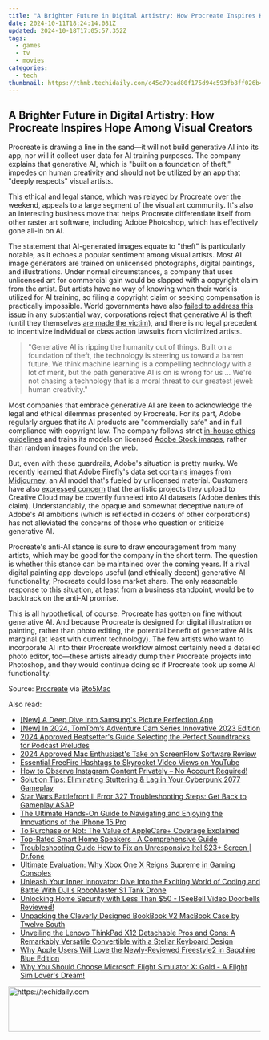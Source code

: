 ```yaml
---
title: "A Brighter Future in Digital Artistry: How Procreate Inspires Hope Among Visual Creators"
date: 2024-10-11T18:24:14.081Z
updated: 2024-10-18T17:05:57.352Z
tags:
  - games
  - tv
  - movies
categories:
  - tech
thumbnail: https://thmb.techidaily.com/c45c79cad80f175d94c593fb8ff026b4aafae59d206eadb54e9f9c923883caa5.jpg
---
```


## A Brighter Future in Digital Artistry: How Procreate Inspires Hope Among Visual Creators

Procreate is drawing a line in the sand—it will not build generative AI into its app, nor will it collect user data for AI training purposes. The company explains that generative AI, which is "built on a foundation of theft," impedes on human creativity and should not be utilized by an app that "deeply respects" visual artists.

 This ethical and legal stance, which was [relayed by Procreate](https://procreate.com/ai) over the weekend, appeals to a large segment of the visual art community. It's also an interesting business move that helps Procreate differentiate itself from other raster art software, including Adobe Photoshop, which has effectively gone all-in on AI.

 The statement that AI-generated images equate to "theft" is particularly notable, as it echoes a popular sentiment among visual artists. Most AI image generators are trained on unlicensed photographs, digital paintings, and illustrations. Under normal circumstances, a company that uses unlicensed art for commercial gain would be slapped with a copyright claim from the artist. But artists have no way of knowing when their work is utilized for AI training, so filing a copyright claim or seeking compensation is practically impossible. World governments have also [failed to address this issue](https://hbr.org/2023/04/generative-ai-has-an-intellectual-property-problem) in any substantial way, corporations reject that generative AI is theft (until they themselves [are made the victim](https://www.theverge.com/2023/10/20/23925504/reddit-deny-force-log-in-see-posts-ai-companies-deals)), and there is no legal precedent to incentivize individual or class action lawsuits from victimized artists.

> "Generative AI is ripping the humanity out of things. Built on a foundation of theft, the technology is steering us toward a barren future. We think machine learning is a compelling technology with a lot of merit, but the path generative AI is on is wrong for us … We're not chasing a technology that is a moral threat to our greatest jewel: human creativity."

 Most companies that embrace generative AI are keen to acknowledge the legal and ethical dilemmas presented by Procreate. For its part, Adobe regularly argues that its AI products are "commercially safe" and in full compliance with copyright law. The company follows strict [in-house ethics guidelines](https://www.adobe.com/content/dam/cc/en/ai-ethics/pdfs/Adobe-AI-Ethics-Principles.pdf) and trains its models on licensed [Adobe Stock images](https://program-issues.techidaily.com/valheim-startup-failures-diagnosing-and-solving-the-most-common-problems-as-of-2024/), rather than random images found on the web.

 But, even with these guardrails, Adobe's situation is pretty murky. We recently learned that Adobe Firefly's data set [contains images from Midjourney](https://finance.yahoo.com/news/adobe-ethical-firefly-ai-trained-123004288.html), an AI model that's fueled by unlicensed material. Customers have also [expressed concern](https://www.theverge.com/2024/6/10/24175416/adobe-overhauls-terms-of-service-update-firefly) that the artistic projects they upload to Creative Cloud may be covertly funneled into AI datasets (Adobe denies this claim). Understandably, the opaque and somewhat deceptive nature of Adobe's AI ambitions (which is reflected in dozens of other corporations) has not alleviated the concerns of those who question or criticize generative AI.

 Procreate's anti-AI stance is sure to draw encouragement from many artists, which may be good for the company in the short term. The question is whether this stance can be maintained over the coming years. If a rival digital painting app develops useful (and ethically decent) generative AI functionality, Procreate could lose market share. The only reasonable response to this situation, at least from a business standpoint, would be to backtrack on the anti-AI promise.

 This is all hypothetical, of course. Procreate has gotten on fine without generative AI. And because Procreate is designed for digital illustration or painting, rather than photo editing, the potential benefit of generative AI is marginal (at least with current technology). The few artists who want to incorporate AI into their Procreate workflow almost certainly need a detailed photo editor, too—these artists already dump their Procreate projects into Photoshop, and they would continue doing so if Procreate took up some AI functionality.

 Source: [Procreate](https://procreate.com/ai) via [9to5Mac](https://9to5mac.com/2024/08/19/ipad-app-procreate-rejects-ai-path-of-competitors-says-your-work-belongs-to-you/)

<ins class="adsbygoogle"
     style="display:block"
     data-ad-format="autorelaxed"
     data-ad-client="ca-pub-7571918770474297"
     data-ad-slot="1223367746"></ins>

<ins class="adsbygoogle"
     style="display:block"
     data-ad-client="ca-pub-7571918770474297"
     data-ad-slot="8358498916"
     data-ad-format="auto"
     data-full-width-responsive="true"></ins>

<span class="atpl-alsoreadstyle">Also read:</span>
<div><ul>
<li><a href="https://extra-hints.techidaily.com/new-a-deep-dive-into-samsungs-picture-perfection-app/"><u>[New] A Deep Dive Into Samsung's Picture Perfection App</u></a></li>
<li><a href="https://fox-direct.techidaily.com/new-in-2024-tomtoms-adventure-cam-series-innovative-2023-edition/"><u>[New] In 2024, TomTom’s Adventure Cam Series Innovative 2023 Edition</u></a></li>
<li><a href="https://extra-lessons.techidaily.com/2024-approved-beatsetters-guide-selecting-the-perfect-soundtracks-for-podcast-preludes/"><u>2024 Approved Beatsetter's Guide Selecting the Perfect Soundtracks for Podcast Preludes</u></a></li>
<li><a href="https://screen-capture.techidaily.com/2024-approved-mac-enthusiasts-take-on-screenflow-software-review/"><u>2024 Approved Mac Enthusiast's Take on ScreenFlow Software Review</u></a></li>
<li><a href="https://youtube-videos.techidaily.com/essential-freefire-hashtags-to-skyrocket-video-views-on-youtube/"><u>Essential FreeFire Hashtags to Skyrocket Video Views on YouTube</u></a></li>
<li><a href="https://tech-recovery.techidaily.com/how-to-observe-instagram-content-privately-no-account-required/"><u>How to Observe Instagram Content Privately – No Account Required!</u></a></li>
<li><a href="https://win-answers.techidaily.com/solution-tips-eliminating-stuttering-and-lag-in-your-cyberpunk-2077-gameplay/"><u>Solution Tips: Eliminating Stuttering & Lag in Your Cyberpunk 2077 Gameplay</u></a></li>
<li><a href="https://win-answers.techidaily.com/star-wars-battlefront-ii-error-327-troubleshooting-steps-get-back-to-gameplay-asap/"><u>Star Wars Battlefront II Error 327 Troubleshooting Steps: Get Back to Gameplay ASAP</u></a></li>
<li><a href="https://buynow-reviews.techidaily.com/the-ultimate-hands-on-guide-to-navigating-and-enjoying-the-innovations-of-the-iphone-15-pro/"><u>The Ultimate Hands-On Guide to Navigating and Enjoying the Innovations of the iPhone 15 Pro</u></a></li>
<li><a href="https://buynow-help.techidaily.com/to-purchase-or-not-the-value-of-applecareplus-coverage-explained/"><u>To Purchase or Not: The Value of AppleCare+ Coverage Explained</u></a></li>
<li><a href="https://buynow-help.techidaily.com/top-rated-smart-home-speakers-a-comprehensive-guide/"><u>Top-Rated Smart Home Speakers : A Comprehensive Guide</u></a></li>
<li><a href="https://howto.techidaily.com/troubleshooting-guide-how-to-fix-an-unresponsive-itel-s23plus-screen-drfone-by-drfone-fix-android-problems-fix-android-problems/"><u>Troubleshooting Guide How to Fix an Unresponsive Itel S23+ Screen | Dr.fone</u></a></li>
<li><a href="https://buynow-help.techidaily.com/ultimate-evaluation-why-xbox-one-x-reigns-supreme-in-gaming-consoles/"><u>Ultimate Evaluation: Why Xbox One X Reigns Supreme in Gaming Consoles</u></a></li>
<li><a href="https://buynow-help.techidaily.com/unleash-your-inner-innovator-dive-into-the-exciting-world-of-coding-and-battle-with-djis-robomaster-s1-tank-drone/"><u>Unleash Your Inner Innovator: Dive Into the Exciting World of Coding and Battle With DJI's RoboMaster S1 Tank Drone</u></a></li>
<li><a href="https://buynow-help.techidaily.com/unlocking-home-security-with-less-than-50-iseebell-video-doorbells-reviewed/"><u>Unlocking Home Security with Less Than $50 - ISeeBell Video Doorbells Reviewed!</u></a></li>
<li><a href="https://buynow-help.techidaily.com/unpacking-the-cleverly-designed-bookbook-v2-macbook-case-by-twelve-south/"><u>Unpacking the Cleverly Designed BookBook V2 MacBook Case by Twelve South</u></a></li>
<li><a href="https://buynow-help.techidaily.com/unveiling-the-lenovo-thinkpad-x12-detachable-pros-and-cons-a-remarkably-versatile-convertible-with-a-stellar-keyboard-design/"><u>Unveiling the Lenovo ThinkPad X12 Detachable Pros and Cons: A Remarkably Versatile Convertible with a Stellar Keyboard Design</u></a></li>
<li><a href="https://buynow-help.techidaily.com/why-apple-users-will-love-the-newly-reviewed-freestyle2-in-sapphire-blue-edition/"><u>Why Apple Users Will Love the Newly-Reviewed Freestyle2 in Sapphire Blue Edition</u></a></li>
<li><a href="https://buynow-help.techidaily.com/1722884879993-why-you-should-choose-microsoft-flight-simulator-x-gold-a-flight-sim-lovers-dream/"><u>Why You Should Choose Microsoft Flight Simulator X: Gold - A Flight Sim Lover's Dream!</u></a></li>
</ul></div>

<!-- affiliate ads begin -->
<a href="https://aligracehair.sjv.io/c/5597632/1880944/19272" target="_top" id="1880944">
  <img src="//a.impactradius-go.com/display-ad/19272-1880944" border="0" alt="https://techidaily.com" width="728" height="90"/>
</a>
<img height="0" width="0" src="https://aligracehair.sjv.io/i/5597632/1880944/19272" style="position:absolute;visibility:hidden;" border="0" />
<!-- affiliate ads end -->

